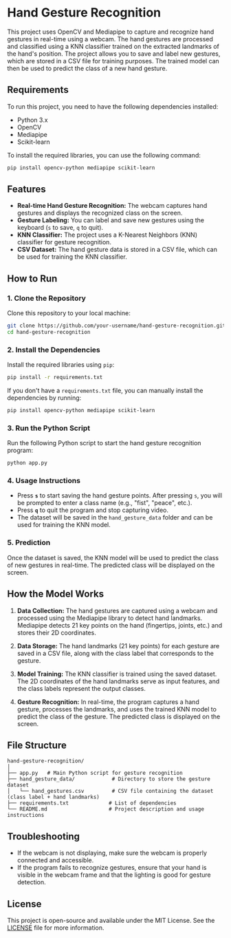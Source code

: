 
# Hand Gesture Recognition

This project uses OpenCV and Mediapipe to capture and recognize hand gestures in real-time using a webcam. The hand gestures are processed and classified using a KNN classifier trained on the extracted landmarks of the hand's position. The project allows you to save and label new gestures, which are stored in a CSV file for training purposes. The trained model can then be used to predict the class of a new hand gesture.

## Requirements

To run this project, you need to have the following dependencies installed:

- Python 3.x
- OpenCV
- Mediapipe
- Scikit-learn

To install the required libraries, you can use the following command:

```bash
pip install opencv-python mediapipe scikit-learn
```

## Features

- **Real-time Hand Gesture Recognition:** The webcam captures hand gestures and displays the recognized class on the screen.
- **Gesture Labeling:** You can label and save new gestures using the keyboard (`s` to save, `q` to quit).
- **KNN Classifier:** The project uses a K-Nearest Neighbors (KNN) classifier for gesture recognition.
- **CSV Dataset:** The hand gesture data is stored in a CSV file, which can be used for training the KNN classifier.

## How to Run

### 1. Clone the Repository

Clone this repository to your local machine:

```bash
git clone https://github.com/your-username/hand-gesture-recognition.git
cd hand-gesture-recognition
```

### 2. Install the Dependencies

Install the required libraries using `pip`:

```bash
pip install -r requirements.txt
```

If you don't have a `requirements.txt` file, you can manually install the dependencies by running:

```bash
pip install opencv-python mediapipe scikit-learn
```

### 3. Run the Python Script

Run the following Python script to start the hand gesture recognition program:

```bash
python app.py
```

### 4. Usage Instructions

- Press **`s`** to start saving the hand gesture points. After pressing `s`, you will be prompted to enter a class name (e.g., "fist", "peace", etc.).
- Press **`q`** to quit the program and stop capturing video.
- The dataset will be saved in the `hand_gesture_data` folder and can be used for training the KNN model.

### 5. Prediction

Once the dataset is saved, the KNN model will be used to predict the class of new gestures in real-time. The predicted class will be displayed on the screen.

## How the Model Works

1. **Data Collection:** The hand gestures are captured using a webcam and processed using the Mediapipe library to detect hand landmarks. Mediapipe detects 21 key points on the hand (fingertips, joints, etc.) and stores their 2D coordinates.
   
2. **Data Storage:** The hand landmarks (21 key points) for each gesture are saved in a CSV file, along with the class label that corresponds to the gesture.

3. **Model Training:** The KNN classifier is trained using the saved dataset. The 2D coordinates of the hand landmarks serve as input features, and the class labels represent the output classes.

4. **Gesture Recognition:** In real-time, the program captures a hand gesture, processes the landmarks, and uses the trained KNN model to predict the class of the gesture. The predicted class is displayed on the screen.

## File Structure

```
hand-gesture-recognition/
│
├── app.py   # Main Python script for gesture recognition
├── hand_gesture_data/            # Directory to store the gesture dataset
│   └── hand_gestures.csv         # CSV file containing the dataset (class label + hand landmarks)
├── requirements.txt             # List of dependencies
└── README.md                    # Project description and usage instructions
```

## Troubleshooting

- If the webcam is not displaying, make sure the webcam is properly connected and accessible.
- If the program fails to recognize gestures, ensure that your hand is visible in the webcam frame and that the lighting is good for gesture detection.

## License

This project is open-source and available under the MIT License. See the [LICENSE](LICENSE) file for more information.

